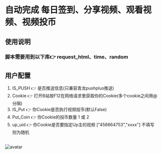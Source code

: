 # 自动完成 每日签到、分享视频、观看视频、视频投币

## 使用说明

### 脚本需要用到以下库👉 request_html、time、random

## 用户配置
1. IS_PUSH 👉 是否推送信息(只兼容青龙pushplus推送)
2. Cookie 👉 打开B站按F12在网络请求里获取你的Cookie(多个cookie之间用@分隔)
3. IS_Put 👉 你Cookie是否执行视频投币(默认False)
3. Put_Coin 👉 你Cookie的投币数量 1 或 2 
4. up_uid 👉 你Cookie是否要指定Up主的视频 ["456664753","xxxx"] 不填写则为随机
## 
![avatar](./pg/1.jpg)


